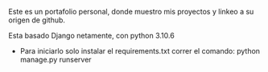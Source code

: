 Este es un portafolio personal, donde muestro mis proyectos y linkeo a su origen de github.

Esta basado Django netamente, con python 3.10.6

- Para iniciarlo solo instalar el requirements.txt
correr el comando: 
  python manage.py runserver
